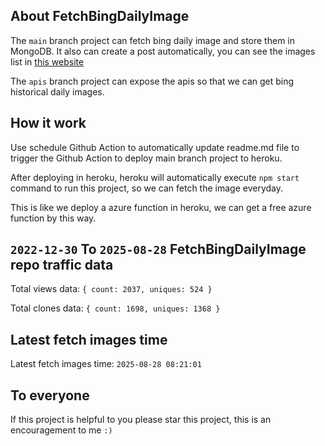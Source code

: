 ## About FetchBingDailyImage

The `main` branch project can fetch bing daily image and store them in MongoDB.
It also can create a post automatically, you can see the images list in [this website](https://oursalbum.netlify.app)

The `apis` branch project can expose the apis so that we can get bing historical daily images.

## How it work

Use schedule Github Action to automatically update readme.md file to trigger the Github Action to deploy main branch project to heroku.

After deploying in heroku, heroku will automatically execute `npm start` command to run this project, so we can fetch the image everyday.

This is like we deploy a azure function in heroku, we can get a free azure function by this way.

## `2022-12-30` To `2025-08-28` FetchBingDailyImage repo traffic data

Total views data: `{ count: 2037, uniques: 524 }`

Total clones data: `{ count: 1698, uniques: 1368 }`

## Latest fetch images time

Latest fetch images time: `2025-08-28 08:21:01`

## To everyone

If this project is helpful to you please star this project, this is an encouragement to me `:)`



